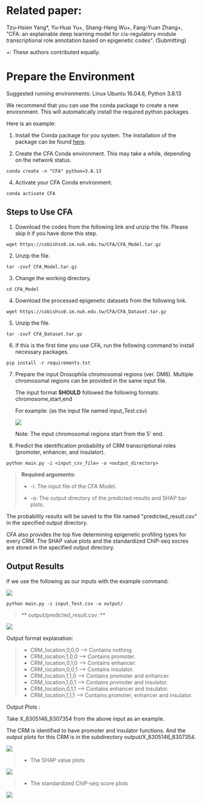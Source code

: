 # Related paper:
Tzu-Hsien Yang*, Yu-Huai Yu+, Shang-Hang Wu+, Fang-Yuan Zhang+, "CFA: an explainable deep learning model for cis-regulatory module transcriptional role annotation based on epigenetic codes". (Submitting)

+: These authors contributed equally.

# Prepare the Environment

Suggested running environments: Linux Ubuntu 16.04.6, Python 3.8.13

We recommend that you can use the conda package to create a new environment. This will automatically install the required python packages. 

Here is an example: 

1. Install the Conda package for you system. The installation of the package can be found <a href="https://docs.conda.io/projects/conda/en/latest/user-guide/install/index.html">here</a>. 

2. Create the CFA Conda environment. This may take a while, depending on the network status.

```
conda create -n "CFA" python=3.8.13
```

4. Activate your CFA Conda environment. 

```
conda activate CFA
```

## **Steps to Use CFA**

1. Download the codes from the following link and unzip the file. Please skip it if you have done this step.

```
wget https://cobishss0.im.nuk.edu.tw/CFA/CFA_Model.tar.gz
```

2. Unzip the file.

```
tar -zxvf CFA_Model.tar.gz
```

3. Change the working directory.

```
cd CFA_Model
```

4. Download the processed epigenetic datasets from the following link.

```
wget https://cobishss0.im.nuk.edu.tw/CFA/CFA_Dataset.tar.gz
```

5. Unzip the file.

```
tar -zxvf CFA_Dataset.tar.gz
```

6. If this is the first time you use CFA, run the following command to install necessary packages. 

```
pip install -r requirements.txt
```

7. Prepare the input Drosophila chromosomal regions (ver. DM6).
   Multiple chromosomal regions can be provided in the same input file.
   
   The input format **SHOULD** followed the following formats:
   chromosome,start,end
   
   For example: (as the input file named input_Test.csv) 
   
   ![](https://i.imgur.com/hG5yhr3.png)
   
   Note: The input chromosomal regions start from the 5' end.

8. Predict the identification probability of CRM transcriptional roles (promoter, enhancer, and insulator).

```
python main.py -i <input_csv_file> -o <output_directory>
```
>**Required arguments:**
>
>* -i: The input file of the CFA Model.
>
>* -o: The output directory of the predicted results and SHAP bar plots.

   The probability results will be saved to the file named "predicted_result.csv" in the specified output directory.
   
   CFA also provides the top five determining epigenetic profiling types for every CRM. The SHAP value plots and the standardized ChIP-seq socres are stored in the specified output directory.

## Output Results
If we use the following as our inputs with the example command:

![](https://i.imgur.com/37L3zry.png)

```
python main.py -i input_Test.csv -o output/
```

>** output/predicted_result.csv :**

![](https://i.imgur.com/8Hv0RmR.png)

Output format explanation:
>* CRM_location,0,0,0 --> Contains nothing.
>* CRM_location,1,0,0 --> Contains promoter.
>* CRM_location,0,1,0 --> Contains enhancer.
>* CRM_location,0,0,1 --> Contains insulator.
>* CRM_location,1,1,0 --> Contains promoter and enhancer.
>* CRM_location,1,0,1 --> Contains promoter and insulator.
>* CRM_location,0,1,1 --> Contains enhancer and insulator.
>* CRM_location,1,1,1 --> Contains promoter, enhancer and insulator.

Output Plots :

Take X\_8305146_8307354 from the above input as an example.

The CRM is identified to have promoter and insulator functions. And the output plots for this CRM is in the subdirectory output/X\_8305146_8307354.

![](https://i.imgur.com/alaAbB8.png)

>* The SHAP value plots
>
![](https://i.imgur.com/pSYD7Un.png)
>* The standardized ChIP-seq score plots
>
![](https://i.imgur.com/FEazuim.png)

